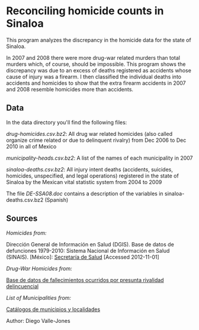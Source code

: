 
Reconciling homicide counts in Sinaloa
======================================

This program analyzes the discrepancy in the homicide
data for the state of Sinaloa. 


In 2007 and 2008 there
were more drug-war related murders than total murders
which, of course, should be impossible. This program shows
the discrepancy was due to an excess of deaths registered
as accidents whose cause of injury was a firearm. I then classified the individual deaths into accidents and homicides to show that the extra firearm accidents in 2007 and 2008 resemble homicides more than accidents.


Data
----

In the data directory you'll find the following files:

*drug-homicides.csv.bz2*: All drug war related homicides (also called organize crime related or due to delinquent rivalry) from Dec 2006 to Dec 2010 in all of Mexico

*municipality-heads.csv.bz2*: A list of the names of each municipality in 2007

*sinaloa-deaths.csv.bz2*: All injury intent deaths (accidents, suicides, homicides, unspecified, and legal operations) registered in the state of Sinaloa by the Mexican vital statistic system from 2004 to 2009

The file _DE-SSA08.doc_ contains a description of the variables in sinaloa-deaths.csv.bz2 (Spanish)

Sources
-------

_Homicides from:_

Dirección General de Información en Salud (DGIS). Base de datos de defunciones 1979-2010: Sistema Nacional de Información en Salud (SINAIS). [México]: [Secretaría de Salud](http://www.sinais.salud.gob.mx) [Accessed 2012-11-01]

_Drug-War Homicides from:_

[Base de datos de fallecimientos ocurridos por presunta rivalidad delincuencial](http://www.presidencia.gob.mx/base-de-datos-de-fallecimientos/)

_List of Municipalities from:_

[Catálogos de municipios y localidades](http://www.sinais.salud.gob.mx/basesdedatos/estandar.html#municipios)

Author: Diego Valle-Jones
